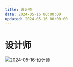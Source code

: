 ```yaml
---
title: 设计师
date: 2024-05-16 00:00:00
updated: 2024-05-16 00:00:00
---
```


# 设计师

![2024-05-16-设计师](assets/2024-05-16-设计师.jpeg)

